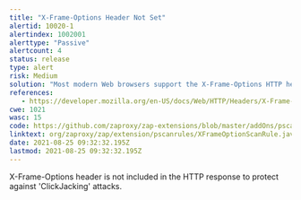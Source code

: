 ```yaml
---
title: "X-Frame-Options Header Not Set"
alertid: 10020-1
alertindex: 1002001
alerttype: "Passive"
alertcount: 4
status: release
type: alert
risk: Medium
solution: "Most modern Web browsers support the X-Frame-Options HTTP header. Ensure it's set on all web pages returned by your site (if you expect the page to be framed only by pages on your server (e.g. it's part of a FRAMESET) then you'll want to use SAMEORIGIN, otherwise if you never expect the page to be framed, you should use DENY. Alternatively consider implementing Content Security Policy's 'frame-ancestors' directive. "
references:
   - https://developer.mozilla.org/en-US/docs/Web/HTTP/Headers/X-Frame-Options
cwe: 1021
wasc: 15
code: https://github.com/zaproxy/zap-extensions/blob/master/addOns/pscanrules/src/main/java/org/zaproxy/zap/extension/pscanrules/XFrameOptionScanRule.java
linktext: org/zaproxy/zap/extension/pscanrules/XFrameOptionScanRule.java
date: 2021-08-25 09:32:32.195Z
lastmod: 2021-08-25 09:32:32.195Z
---
```

X-Frame-Options header is not included in the HTTP response to protect against 'ClickJacking' attacks.
